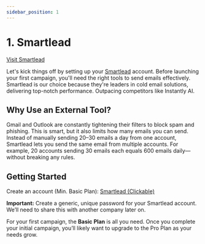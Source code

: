 ```yaml
---
sidebar_position: 1
---
```

# 1. Smartlead

[Visit Smartlead](https://smartlead.ai/?via=leadodo)

Let's kick things off by setting up your [Smartlead](https://smartlead.ai/?via=leadodo) account. Before launching your first campaign, you'll need the right tools to send emails effectively. Smartlead is our choice because they're leaders in cold email solutions, delivering top-notch performance. Outpacing competitors like Instantly AI.

## Why Use an External Tool?

Gmail and Outlook are constantly tightening their filters to block spam and phishing. This is smart, but it also limits how many emails you can send. Instead of manually sending 20–30 emails a day from one account, Smartlead lets you send the same email from multiple accounts. For example, 20 accounts sending 30 emails each equals 600 emails daily—without breaking any rules.

## Getting Started

Create an account (Min. Basic Plan): [Smartlead (Clickable)](https://smartlead.ai/?via=leadodo)

**Important:** Create a generic, unique password for your Smartlead account. We’ll need to share this with another company later on.

For your first campaign, the **Basic Plan** is all you need. Once you complete your initial campaign, you’ll likely want to upgrade to the Pro Plan as your needs grow.
